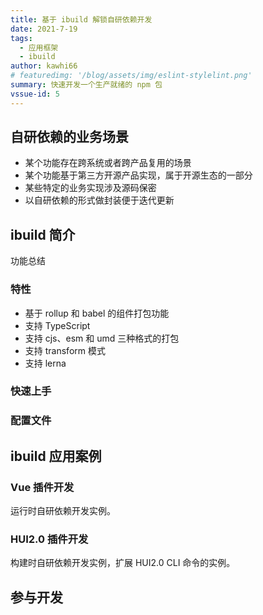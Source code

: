 ```yaml
---
title: 基于 ibuild 解锁自研依赖开发
date: 2021-7-19
tags:
  - 应用框架
  - ibuild
author: kawhi66
# featuredimg: '/blog/assets/img/eslint-stylelint.png'
summary: 快速开发一个生产就绪的 npm 包
vssue-id: 5
---
```


## 自研依赖的业务场景

- 某个功能存在跨系统或者跨产品复用的场景
- 某个功能基于第三方开源产品实现，属于开源生态的一部分
- 某些特定的业务实现涉及源码保密
- 以自研依赖的形式做封装便于迭代更新

## ibuild 简介

功能总结

### 特性

- 基于 rollup 和 babel 的组件打包功能
- 支持 TypeScript
- 支持 cjs、esm 和 umd 三种格式的打包
- 支持 transform 模式
- 支持 lerna

### 快速上手

### 配置文件

## ibuild 应用案例

### Vue 插件开发

运行时自研依赖开发实例。

### HUI2.0 插件开发

构建时自研依赖开发实例，扩展 HUI2.0 CLI 命令的实例。

## 参与开发
